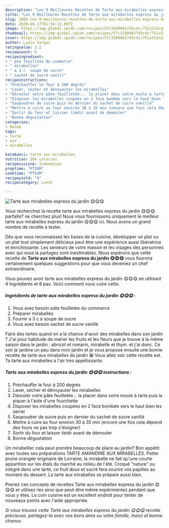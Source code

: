 ```yaml
---
description: "Les 9 Meilleures Recettes de Tarte aux mirabelles express du jardin 😋😋😋"
title: "Les 9 Meilleures Recettes de Tarte aux mirabelles express du jardin 😋😋😋"
slug: 2805-les-9-meilleures-recettes-de-tarte-aux-mirabelles-express-du-jardin
date: 2020-06-17T01:54:13.897Z
image: https://img-global.cpcdn.com/recipes/57c31899617d5cdc/751x532cq70/tarte-aux-mirabelles-express-du-jardin-😋😋😋-photo-principale-de-la-recette.jpg
thumbnail: https://img-global.cpcdn.com/recipes/57c31899617d5cdc/751x532cq70/tarte-aux-mirabelles-express-du-jardin-😋😋😋-photo-principale-de-la-recette.jpg
cover: https://img-global.cpcdn.com/recipes/57c31899617d5cdc/751x532cq70/tarte-aux-mirabelles-express-du-jardin-😋😋😋-photo-principale-de-la-recette.jpg
author: Lydia Vargas
ratingvalue: 3.2
reviewcount: 6
recipeingredient:
- " pte feuillete du commerce"
- " mirabelles"
- " a 3 c  soupe de sucre"
- " sachet de sucre vanill"
recipeinstructions:
- "Préchauffer le four à 200 degrés"
- "Laver, sécher et dénoyauter les mirabelles"
- "Dérouler votre pâte feuilletée... la placer dans votre moule à tarte puis la piquer à l&#39;aide d&#39;une fourchette"
- "Disposer les mirabelles coupées en 2 face bombée vers le haut bien les serrer"
- "Saupoudrer de sucre puis en dernier du sachet de sucre vanillé"
- "Mettre à cuire au four environ 30 à 35 min (encore une fois cela dépend des fours ne pas trop s&#39;éloigner)"
- "Sortir du four et laisser tiédir avant de démouler"
- "Bonne dégustation"
categories:
- Resep
tags:
- tarte
- aux
- mirabelles

katakunci: tarte aux mirabelles 
nutrition: 284 calories
recipecuisine: Indonesian
preptime: "PT38M"
cooktime: "PT54M"
recipeyield: "4"
recipecategory: Lunch

---
```



![Tarte aux mirabelles express du jardin 😋😋😋](https://img-global.cpcdn.com/recipes/57c31899617d5cdc/751x532cq70/tarte-aux-mirabelles-express-du-jardin-😋😋😋-photo-principale-de-la-recette.jpg)

Vous recherchez la recette tarte aux mirabelles express du jardin 😋😋😋 parfaite? ne cherchez plus! Nous vous fournissons uniquement le meilleur tarte aux mirabelles express du jardin 😋😋😋 ici. Nous avons un grand nombre de recette à tester.

Dès que vous reconnaissez les bases de la cuisine, développer un plat ou un plat tout simplement délicieux peut être une expérience aussi libératrice et enrichissante. Les senteurs de votre maison et les visages des personnes avec qui vous la partagez sont inestimables. Nous espérons que cette recette de <strong> Tarte aux mirabelles express du jardin 😋😋😋 </strong> vous fournira certainement quelques suggestions pour que vous deveniez un chef extraordinaire.

<!--inarticleads1-->

Vous pouvez avoir tarte aux mirabelles express du jardin 😋😋😋 en utilisant 4 Ingrédients et 8 pas. Voici comment vous cuire cette.

##### Ingrédients de tarte aux mirabelles express du jardin 😋😋😋 :

1. Vous avez besoin  pâte feuilletée du commerce
1. Préparer  mirabelles
1. Fournir  a 3 c à soupe de sucre
1. Vous avez besoin  sachet de sucre vanillé


Faire des tartes quand on a la chance d&#39;avoir des mirabelles dans son jardin ? J&#39;ai pour habitude de marier les fruits et les fleurs que je trouve à la même saison dans le jardin : abricot et romarin, mirabelle et thym. et j&#39;ai donc. Ce soir je jardine un peu dans mon jardin et je vous propose ensuite une bonne recette de tarte aux mirabelles du jardin 😁 Vous allez voir cette recette est. Ta tarte aux mirabelles a l&#39;air très appétissante. 

<!--inarticleads2-->

##### Tarte aux mirabelles express du jardin 😋😋😋 instructions :

1. Préchauffer le four à 200 degrés
1. Laver, sécher et dénoyauter les mirabelles
1. Dérouler votre pâte feuilletée... la placer dans votre moule à tarte puis la piquer à l&#39;aide d&#39;une fourchette
1. Disposer les mirabelles coupées en 2 face bombée vers le haut bien les serrer
1. Saupoudrer de sucre puis en dernier du sachet de sucre vanillé
1. Mettre à cuire au four environ 30 à 35 min (encore une fois cela dépend des fours ne pas trop s&#39;éloigner)
1. Sortir du four et laisser tiédir avant de démouler
1. Bonne dégustation


Un mirabellier cela peut prendre beaucoup de place au jardin? Bon appétit avec toutes ses préparations TARTE AMANDINE AUX MIRABELLES. Petite prune orangée originaire de Lorraine, la mirabelle ne fait qu&#39;une courte apparition sur les étals du marché au milieu de l&#39;été. Croqué &#34;nature&#34; ou intégré dans une tarte, ce fruit doux et sucré fera sourire vos papilles au moment du dessert. La tarte aux mirabelles se prépare aussi bien. 

<!--inarticleads1-->

<p>
Prenez ces concepts de recettes Tarte aux mirabelles express du jardin 😋😋😋 et utilisez-les ainsi que peut-être même expérimentez pendant que vous y êtes. Le coin cuisine est un excellent endroit pour tenter de nouveaux points avec l'aide appropriée.
</p>

<p>
<i>Si vous trouvez cette Tarte aux mirabelles express du jardin 😋😋😋 recette précieuse, partagez-la avec vos bons amis ou votre famille, merci et bonne chance.</i>
</p>
